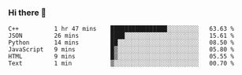 ### Hi there 👋

<!--START_SECTION:waka-->

```text
C++          1 hr 47 mins    ████████████████░░░░░░░░░   63.63 %
JSON         26 mins         ████░░░░░░░░░░░░░░░░░░░░░   15.61 %
Python       14 mins         ██░░░░░░░░░░░░░░░░░░░░░░░   08.50 %
JavaScript   9 mins          █▒░░░░░░░░░░░░░░░░░░░░░░░   05.80 %
HTML         9 mins          █▒░░░░░░░░░░░░░░░░░░░░░░░   05.55 %
Text         1 min           ▒░░░░░░░░░░░░░░░░░░░░░░░░   00.70 %
```

<!--END_SECTION:waka-->
<!--
**Boombag0607/Boombag0607** is a ✨ _special_ ✨ repository because its `README.md` (this file) appears on your GitHub profile.

Here are some ideas to get you started:

- 🔭 I’m currently working on ...
- 🌱 I’m currently learning ...
- 👯 I’m looking to collaborate on ...
- 🤔 I’m looking for help with ...
- 💬 Ask me about ...
- 📫 How to reach me: ...
- 😄 Pronouns: ...
- ⚡ Fun fact: ...
-->
